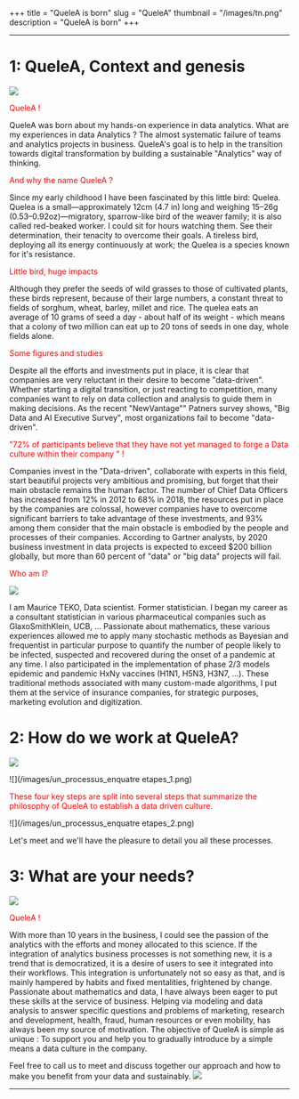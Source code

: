 +++
title = "QueleA is born"
slug = "QueleA"
thumbnail = "/images/tn.png"
description = "QueleA is born"
+++

---------------------------


# 1: QueleA, Context and genesis
![](/images/quelea_context_genese.png)
<p style="color:red"> QueleA ! </p>
QueleA was born  about my hands-on experience in data analytics.  
What are my experiences in data Analytics ?  
The almost systematic failure of teams and analytics projects in business.  
QueleA's goal is to help in the transition towards digital transformation by building a sustainable "Analytics" way of thinking.


 <p style="color:red"> And why the name QueleA ?</p> 
Since my early childhood I have been fascinated by this little bird: Quelea. Quelea is a small—approximately 12cm (4.7 in) long and weighing 15–26g (0.53–0.92oz)—migratory, sparrow-like bird of the weaver family; it is also called red-beaked worker. I could sit for hours watching them. See their determination, their tenacity to overcome their goals. A tireless bird, deploying all its energy continuously at work; the Quelea is a species known for it's resistance.

 <p style="color:red"> Little bird, huge impacts </p> 
Although they prefer the seeds of wild grasses to those of cultivated plants, these birds represent, because of their large numbers, a constant threat to fields of sorghum, wheat, barley, millet and rice. The quelea eats an average of 10 grams of seed a day - about half of its weight - which means that a colony of two million can eat up to 20 tons of seeds in one day, whole fields alone. 
 

 <p style="color:red"> Some figures and studies </p> 
Despite all the efforts and investments put in place, it is clear that companies are very reluctant in their desire to become "data-driven". Whether starting a digital transition, or just reacting to competition, many companies want to rely on data collection and analysis to guide them in making decisions. As the recent "NewVantage"" Patners survey shows, "Big Data and AI Executive Survey", most organizations fail to become "data-driven".

 <p style="color:red"> "72% of participants believe that they have not yet managed to forge a Data culture within their company "  !</p> 
Companies invest in the "Data-driven", collaborate with experts in this field, start beautiful projects very ambitious and promising, but forget that their main obstacle remains the human factor.  
The number of Chief Data Officers has increased from 12% in 2012 to 68% in 2018, the resources put in place by the companies are colossal, however companies have to overcome significant barriers to take advantage of these investments, and 93% among them consider that the main obstacle is embodied by the people and processes of their companies.  
According to Gartner analysts, by 2020 business investment in data projects is expected to exceed $200 billion globally, but more than 60 percent of "data" or "big data" projects will fail.

 <p style="color:red">  Who am I? </p> 
 

 ![](/images/photo_mauriceteko.png)
 
I am Maurice TEKO, Data scientist. Former statistician. I began my career as a consultant statistician in various pharmaceutical companies such as GlaxoSmithKlein, UCB, ... Passionate about mathematics, these various experiences allowed me to apply many stochastic methods as Bayesian and frequentist in particular purpose to quantify the number of people likely to be infected, suspected and recovered during the onset of a pandemic at any time. I also participated in the implementation of phase 2/3 models epidemic and pandemic HxNy vaccines (H1N1, H5N3, H3N7, ...). These traditional methods associated with many custom-made algorithms, I put them at the service of insurance companies, for strategic purposes, marketing evolution and digitization.



# 2: How do we work at QueleA?

![ ](/images/comment_travaille_quelea.png)



<!-- # un processus en quatres étapes -->

![](/images/un_processus_enquatre etapes_1.png)


<p style="color:red"> These four key steps are split into several steps that summarize the philosophy of QueleA to establish a data driven culture. </p>

![](/images/un_processus_enquatre etapes_2.png)

Let's meet and we'll have the pleasure to detail you all these processes.
 
# 3: What are your needs? 
  
 ![](/images/comprendre_vos_besoins.png)

 <p style="color:red"> QueleA !</p>
With more than 10 years in the business, I could see the passion of the analytics with the efforts and money allocated to this science. If the integration of analytics business processes is not something new, it is a trend that is democratized, it is a desire of users to see it integrated into their workflows. This integration is unfortunately not so easy as that, and is mainly hampered by habits and fixed mentalities, frightened by change. Passionate about mathematics and data, I have always been eager to put these skills at the service of business. Helping via modeling and data analysis to answer specific questions and problems of marketing, research and development, health, fraud, human resources or even mobility, has always been my source of motivation.
The objective of QueleA is simple as unique : To support you and help you to gradually introduce by a simple means a data culture in the company.
 

<!-- # 5: Mon cv (En anglais). -->

<!--  ![](/files/cv.pdf){width=120%} -->
 

Feel free to call us to meet and discuss together our approach and how to make you benefit from your data and sustainably. 
  ![](/images/quelea_towards_analytics.png)
  
---------------------------
